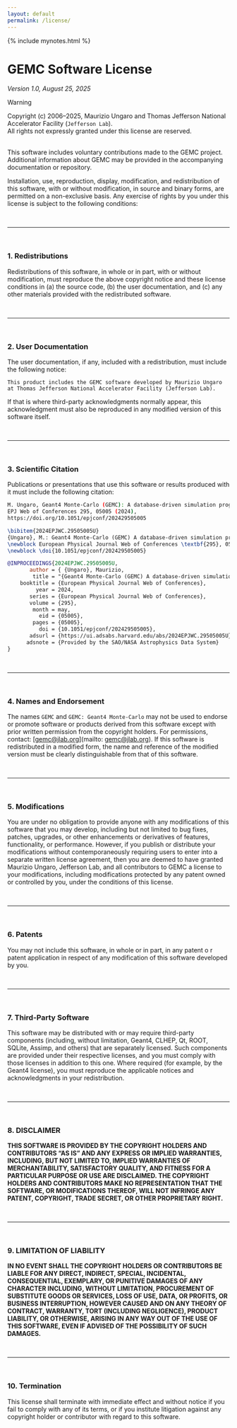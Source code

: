 ```yaml
---
layout: default
permalink: /license/
---
```


{% include mynotes.html %}

[//]: # (Notice: I copied the content of src/LICENSE.md here to have it rendered by Jekyll)

# GEMC Software License

*Version 1.0, August 25, 2025*

> [!WARNING]
> Copyright (c) 2006–2025,
> Maurizio Ungaro and Thomas Jefferson National Accelerator Facility (`Jefferson Lab`).
> <br/>
> All rights not expressly granted under this license are reserved.

<br/>
This software includes voluntary contributions made to the GEMC project.
Additional information about GEMC may be provided in the accompanying
documentation or repository.

Installation, use, reproduction, display, modification, and redistribution of
this software, with or without modification, in source and binary forms, are
permitted on a non-exclusive basis. Any exercise of rights by you under this
license is subject to the following conditions:

<br/>

-----

<br/>

### 1\. Redistributions

Redistributions of this software, in whole or in part, with or without
modification, must reproduce the above copyright notice and these license
conditions in (a) the source code, (b) the user documentation, and (c) any
other materials provided with the redistributed software.

<br/>

-----

<br/>

### 2\. User Documentation

The user documentation, if any, included with a redistribution, must
include the following notice:

```
This product includes the GEMC software developed by Maurizio Ungaro
at Thomas Jefferson National Accelerator Facility (Jefferson Lab).
```

If that is where third-party acknowledgments normally appear, this
acknowledgment must also be reproduced in any modified version of this
software itself.

<br/>

-----

<br/>

### 3\. Scientific Citation

Publications or presentations that use this software
or results produced with it must include the following citation:

```bash
M. Ungaro, Geant4 Monte-Carlo (GEMC): A database-driven simulation program, 
EPJ Web of Conferences 295, 05005 (2024),
https://doi.org/10.1051/epjconf/202429505005
```

```latex
\bibitem{2024EPJWC.29505005U}
{Ungaro}, M.: Geant4 Monte-Carlo (GEMC) A database-driven simulation program.
\newblock European Physical Journal Web of Conferences \textbf{295}, 05005 (2024).
\newblock \doi{10.1051/epjconf/202429505005}
```

```bibtex 
@INPROCEEDINGS{2024EPJWC.29505005U,
       author = { {Ungaro}, Maurizio,
        title = "{Geant4 Monte-Carlo (GEMC) A database-driven simulation program}",
    booktitle = {European Physical Journal Web of Conferences},
         year = 2024,
       series = {European Physical Journal Web of Conferences},
       volume = {295},
        month = may,
          eid = {05005},
        pages = {05005},
          doi = {10.1051/epjconf/202429505005},
       adsurl = {https://ui.adsabs.harvard.edu/abs/2024EPJWC.29505005U},
      adsnote = {Provided by the SAO/NASA Astrophysics Data System}
}
```

<br/>

-----

<br/>

### 4\. Names and Endorsement

The names `GEMC` and `GEMC: Geant4 Monte-Carlo` may not be used to endorse or promote 
software or products derived from this software except with prior written permission 
from the copyright holders. For permissions, contact: [gemc@jlab.org](mailto: gemc@jlab.org).
If this software is redistributed in a modified form, the name and reference of the modified 
version must be clearly distinguishable from that of this software.

<br/>

-----

<br/>

### 5\. Modifications

You are under no obligation to provide anyone with any modifications of this software 
that you may develop, including but not limited to bug fixes, patches, upgrades, or other
enhancements or derivatives of features, functionality, or performance. 
However, if you publish or distribute your modifications without contemporaneously 
requiring users to enter into a separate written license agreement, then you are deemed to 
have granted Maurizio Ungaro, Jefferson Lab, and all contributors to GEMC a license to your 
modifications, including modifications protected by any patent owned or controlled by you, 
under the conditions of this license.

<br/>

-----

<br/>

### 6\. Patents

You may not include this software, in whole or in part, in any patent o
r patent application in respect of any modification of this software developed 
by you.

<br/>

-----

<br/>

### 7\. Third-Party Software

This software may be distributed with or may require third-party components (including, 
without limitation, Geant4, CLHEP, Qt, ROOT, SQLite, Assimp, and others) that are separately 
licensed. Such components are provided under their respective licenses, and you must comply 
with those licenses in addition to this one. Where required (for example, by the Geant4 
license), you must reproduce the applicable notices and acknowledgments in your redistribution.

<br/>

-----

<br/>

### 8\. DISCLAIMER

**THIS SOFTWARE IS PROVIDED BY THE COPYRIGHT HOLDERS AND CONTRIBUTORS “AS IS” AND ANY 
EXPRESS OR IMPLIED WARRANTIES, INCLUDING, BUT NOT LIMITED TO, IMPLIED WARRANTIES OF 
MERCHANTABILITY, SATISFACTORY QUALITY, AND FITNESS FOR A PARTICULAR PURPOSE OR USE
ARE DISCLAIMED. THE COPYRIGHT HOLDERS AND CONTRIBUTORS MAKE NO REPRESENTATION THAT 
THE SOFTWARE, OR MODIFICATIONS THEREOF, WILL NOT INFRINGE ANY PATENT, COPYRIGHT, 
TRADE SECRET, OR OTHER PROPRIETARY RIGHT.**

<br/>

-----

<br/>

### 9\. LIMITATION OF LIABILITY

**IN NO EVENT SHALL THE COPYRIGHT HOLDERS OR CONTRIBUTORS BE LIABLE FOR ANY DIRECT,
INDIRECT, SPECIAL, INCIDENTAL, CONSEQUENTIAL, EXEMPLARY, OR PUNITIVE DAMAGES OF ANY 
CHARACTER INCLUDING, WITHOUT LIMITATION, PROCUREMENT OF SUBSTITUTE GOODS OR SERVICES,
LOSS OF USE, DATA, OR PROFITS, OR BUSINESS INTERRUPTION, HOWEVER CAUSED AND ON ANY THEORY 
OF CONTRACT, WARRANTY, TORT (INCLUDING NEGLIGENCE), PRODUCT LIABILITY, OR OTHERWISE, 
ARISING IN ANY WAY OUT OF THE USE OF THIS SOFTWARE, EVEN IF ADVISED OF THE POSSIBILITY 
OF SUCH DAMAGES.**

<br/>

-----

<br/>

### 10\. Termination

This license shall terminate with immediate effect and without notice if you fail 
to comply with any of its terms, or if you institute litigation against any copyright 
holder or contributor with regard to this software.